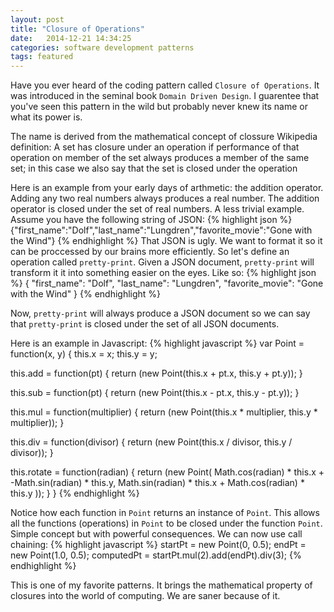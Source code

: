 ```yaml
---
layout: post
title: "Closure of Operations"
date:   2014-12-21 14:34:25
categories: software development patterns
tags: featured
---
```


Have you ever heard of the coding pattern called `Closure of Operations`. It was introduced in the seminal book `Domain Driven Design`. I guarentee that you've seen this pattern in the wild but probably never knew its name or what its power is.

The name is derived from the mathematical concept of clossure
  Wikipedia definition:
    A set has closure under an operation if performance of that operation on member of the set
    always produces a member of the same set; in this case we also say that the set is closed under the operation

Here is an example from your early days of arthmetic: the addition operator. Adding any two real numbers always produces a real number. The addition operator is closed under the set of real numbers. A less trivial example. Assume you have the following string of JSON:
{% highlight json %}
  {"first_name":"Dolf","last_name":"Lungdren","favorite_movie":"Gone with the Wind"}
{% endhighlight %}
That JSON is ugly. We want to format it so it can be proccessed by our brains more efficiently. So let's define an operation called `pretty-print`. Given a JSON document, `pretty-print` will transform it it into something easier on the eyes. Like so:
{% highlight json %}
  {
    "first_name": "Dolf",
    "last_name": "Lungdren",
    "favorite_movie": "Gone with the Wind"
  }
{% endhighlight %}

Now, `pretty-print` will always produce a JSON document so we can say that `pretty-print` is closed under the set of all JSON documents.

Here is an example in Javascript:
{% highlight javascript %}
var Point = function(x, y) {
  this.x = x;
  this.y = y;

  this.add = function(pt) {
    return (new Point(this.x + pt.x, this.y + pt.y));
  }

  this.sub = function(pt) {
    return (new Point(this.x - pt.x, this.y - pt.y));
  }

  this.mul = function(multiplier) {
    return (new Point(this.x * multiplier, this.y * multiplier));
  }

  this.div = function(divisor) {
    return (new Point(this.x / divisor, this.y / divisor));
  }

  this.rotate = function(radian) {
    return (new Point(
      Math.cos(radian) * this.x + -Math.sin(radian) * this.y,
      Math.sin(radian) * this.x + Math.cos(radian) * this.y
    ));
  }
}
{% endhighlight %}

Notice how each function in `Point` returns an instance of `Point`. This allows all the functions (operations) in `Point` to be closed under the function `Point`. Simple concept but with powerful consequences. We can now use call chaining:
{% highlight javascript %}
startPt = new Point(0, 0.5);
endPt = new Point(1.0, 0.5);
computedPt = startPt.mul(2).add(endPt).div(3);
{% endhighlight %}

This is one of my favorite patterns. It brings the mathematical property of closures into the world of computing. We are saner because of it.

